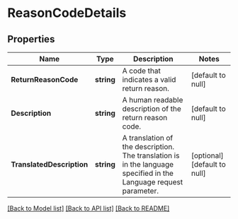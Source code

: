 # ReasonCodeDetails

## Properties
Name | Type | Description | Notes
------------ | ------------- | ------------- | -------------
**ReturnReasonCode** | **string** | A code that indicates a valid return reason. | [default to null]
**Description** | **string** | A human readable description of the return reason code. | [default to null]
**TranslatedDescription** | **string** | A translation of the description. The translation is in the language specified in the Language request parameter. | [optional] [default to null]

[[Back to Model list]](../README.md#documentation-for-models) [[Back to API list]](../README.md#documentation-for-api-endpoints) [[Back to README]](../README.md)

